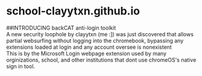 # school-clayytxn.github.io
##INTRODUCING backCAT anti-login toolkit
<br />A new security loophole by clayytxn (me :]) was just discovered that allows partial websurfing without logging into the chromebook, bypassing any extensions loaded at login and any account oversee is nonexistent
<br />This is by the Microsoft Login webpage extension used by many orginizations, school, and other institutions that dont use chromeOS's native sign in tool.
